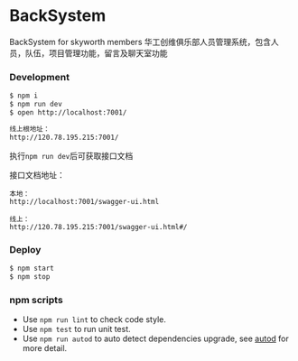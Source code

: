 # BackSystem

BackSystem for skyworth members
华工创维俱乐部人员管理系统，包含人员，队伍，项目管理功能，留言及聊天室功能

### Development

```bash
$ npm i
$ npm run dev
$ open http://localhost:7001/

线上根地址：
http://120.78.195.215:7001/
```

执行`npm run dev`后可获取接口文档

接口文档地址：

```
本地：
http://localhost:7001/swagger-ui.html

线上：
http://120.78.195.215:7001/swagger-ui.html#/
```

### Deploy

```bash
$ npm start
$ npm stop
```

### npm scripts

- Use `npm run lint` to check code style.
- Use `npm test` to run unit test.
- Use `npm run autod` to auto detect dependencies upgrade, see [autod](https://www.npmjs.com/package/autod) for more detail.
